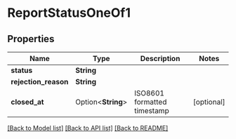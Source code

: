 # ReportStatusOneOf1

## Properties

Name | Type | Description | Notes
------------ | ------------- | ------------- | -------------
**status** | **String** |  | 
**rejection_reason** | **String** |  | 
**closed_at** | Option<**String**> | ISO8601 formatted timestamp | [optional]

[[Back to Model list]](../README.md#documentation-for-models) [[Back to API list]](../README.md#documentation-for-api-endpoints) [[Back to README]](../README.md)


